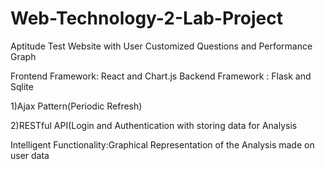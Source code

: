 # Web-Technology-2-Lab-Project
Aptitude Test Website with User Customized Questions and Performance Graph

Frontend Framework: React and Chart.js
Backend Framework : Flask and Sqlite

1)Ajax Pattern(Periodic Refresh)

2)RESTful API(Login and Authentication with storing data for Analysis

Intelligent Functionality:Graphical Representation of the Analysis made on user data
